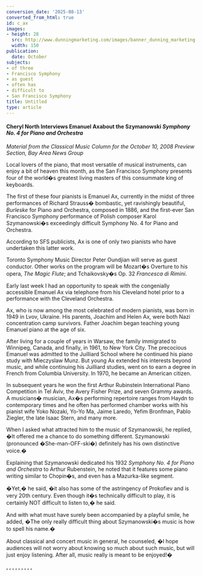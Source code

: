 ```yaml
---
conversion_date: '2025-08-13'
converted_from_html: true
id: c_ax
images:
- height: 28
  src: http://www.dunningmarketing.com/images/banner_dunning_marketing.gif
  width: 150
publication:
  date: October
subjects:
- of three
- Francisco Symphony
- as guest
- often has
- difficult to
- San Francisco Symphony
title: Untitled
type: article
---
```


#### Cheryl North Interviews Emanuel Ax**about the Szymanowski *Symphony No. 4 for Piano and Orchestra***

*Material from the Classical Music Column for the October 10, 2008 Preview Section, Bay Area News Group*

Local lovers of the piano, that most versatile of musical instruments, can enjoy a bit of heaven this month, as the San Francisco Symphony presents four of the world�s greatest living masters of this consummate king of keyboards.

 The first of these four pianists is Emanuel Ax, currently in the midst of three performances of Richard Strauss� bombastic, yet ravishingly beautiful, *Burleske* for Piano and Orchestra, composed in 1886, and the first-ever San Francisco Symphony performance of Polish composer Karol Szymanowski�s exceedingly difficult Symphony No. 4 for Piano and Orchestra.

 According to SFS publicists, Ax is one of only two pianists who have undertaken this latter work.

 Toronto Symphony Music Director Peter Oundjian will serve as guest conductor. Other works on the program will be Mozart�s Overture to his opera, *The Magic Flute*; and Tchaikovsky�s Op. 32 *Francesca di Rimini*.

 Early last week I had an opportunity to speak with the congenially accessible Emanuel Ax via telephone from his Cleveland hotel prior to a performance with the Cleveland Orchestra.

 Ax, who is now among the most celebrated of modern pianists, was born in 1949 in Lvov, Ukraine. His parents, Joachim and Helen Ax, were both Nazi concentration camp survivors. Father Joachim began teaching young Emanuel piano at the age of six.

 After living for a couple of years in Warsaw, the family immigrated to Winnipeg, Canada, and finally, in 1961, to New York City. The precocious Emanuel was admitted to the Juilliard School where he continued his piano study with Mieczyslaw Munz. But young Ax extended his interests beyond music, and while continuing his Juilliard studies, went on to earn a degree in French from Columbia University. In 1970, he became an American citizen.

 In subsequent years he won the first Arthur Rubinstein International Piano Competition in Tel Aviv, the Avery Fisher Prize, and seven Grammy awards. A musicians� musician, Ax�s performing repertoire ranges from Haydn to contemporary times and he often has performed chamber works with his pianist wife Yoko Nozaki, Yo-Yo Ma, Jaime Laredo, Yefim Bronfman, Pablo Ziegler, the late Isaac Stern, and many more.

 When I asked what attracted him to the music of Szymanowski, he replied, �It offered me a chance to do something different. Szymanowski (pronounced �She-man-OFF-ski�) definitely has his own distinctive voice.�

 Explaining that Szymanowski dedicated his 1932 *Symphony No. 4 for Piano and Orchestra* to Arthur Rubenstein, he noted that it features some piano writing similar to Chopin�s, and even has a Mazurka-like segment.

 �Yet,� he said, �it also has some of the astringency of Prokofiev and is very 20th century. Even though it�s technically difficult to play, it is certainly NOT difficult to listen to,� he said.

 And with what must have surely been accompanied by a playful smile, he added, �The only really difficult thing about Szymanowski�s music is how to spell his name.�

 About classical and concert music in general, he counseled, �I hope audiences will not worry about knowing so much about such music, but will just enjoy listening. After all, music really is meant to be enjoyed!�

[.](http://www.dunningmarketing.com)
[.](http://www.witnessamerica.com)
[.](http://www.witnessamerica.com/camcorders)
[.](http://www.ksql.com)
[.](http://www.ascendaviation.com)
[.](http://www.echovalleysupply.com)
[.](http://www.northworks.net)
[.](http://www.attainia.com)
[.](http://www.briandunning.com)